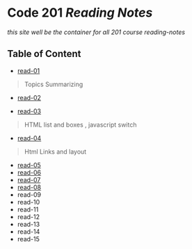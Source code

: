 # Code 201 *Reading Notes*
*this site well be the container for all 201 course reading-notes*

## Table of Content

* [read-01](https://motasemalsqoor.github.io/reading-notes/class-01) 
> Topics Summarizing

* [read-02](https://motasemalsqoor.github.io/reading-notes/read02)

* [read-03](https://motasemalsqoor.github.io/reading-notes/read03)
> HTML list and boxes , javascript switch 

* [read-04](https://motasemalsqoor.github.io/reading-notes/read04)
> Html Links and layout
* [read-05](https://motasemalsqoor.github.io/reading-notes/read05)
* [read-06](https://motasemalsqoor.github.io/reading-notes/read06)
* [read-07](https://motasemalsqoor.github.io/reading-notes/read07)
* [read-08](https://motasemalsqoor.github.io/reading-notes/read08)
* read-09
* read-10
* read-11
* read-12
* read-13
* read-14
* read-15
